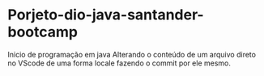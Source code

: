 # Porjeto-dio-java-santander-bootcamp
Inicio de programação em java
Alterando o conteúdo de um arquivo direto no VScode  de uma forma locale fazendo o commit por ele mesmo.